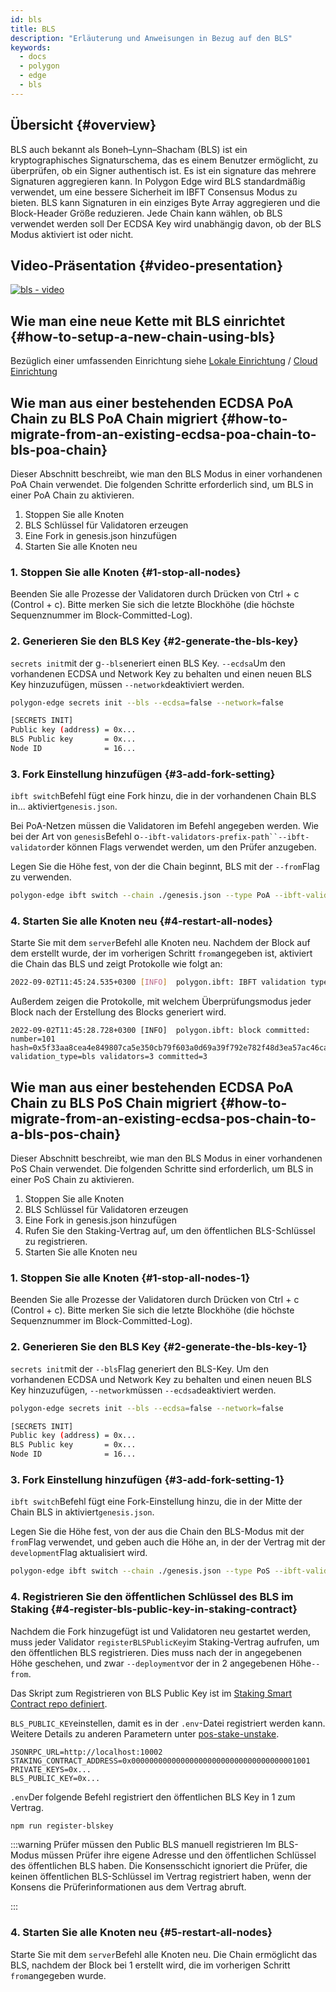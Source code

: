 ```yaml
---
id: bls
title: BLS
description: "Erläuterung und Anweisungen in Bezug auf den BLS"
keywords:
  - docs
  - polygon
  - edge
  - bls
---
```


## Übersicht {#overview}

BLS auch bekannt als Boneh–Lynn–Shacham (BLS) ist ein kryptographisches Signaturschema, das es einem Benutzer ermöglicht, zu überprüfen, ob ein Signer authentisch ist. Es ist ein signature das mehrere Signaturen aggregieren kann. In Polygon Edge wird BLS standardmäßig verwendet, um eine bessere Sicherheit im IBFT Consensus Modus zu bieten. BLS kann Signaturen in ein einziges Byte Array aggregieren und die Block-Header Größe reduzieren. Jede Chain kann wählen, ob BLS verwendet werden soll Der ECDSA Key wird unabhängig davon, ob der BLS Modus aktiviert ist oder nicht.

## Video-Präsentation {#video-presentation}

[![bls - video](https://img.youtube.com/vi/HbUmZpALlqo/0.jpg)](https://www.youtube.com/watch?v=HbUmZpALlqo)

## Wie man eine neue Kette mit BLS einrichtet {#how-to-setup-a-new-chain-using-bls}

Bezüglich einer umfassenden Einrichtung siehe [Lokale Einrichtung](/docs/edge/get-started/set-up-ibft-locally) / [Cloud Einrichtung](/docs/edge/get-started/set-up-ibft-on-the-cloud)

## Wie man aus einer bestehenden ECDSA PoA Chain zu BLS PoA Chain migriert {#how-to-migrate-from-an-existing-ecdsa-poa-chain-to-bls-poa-chain}

Dieser Abschnitt beschreibt, wie man den BLS Modus in einer vorhandenen PoA Chain verwendet. Die folgenden Schritte erforderlich sind, um BLS in einer PoA Chain zu aktivieren.

1. Stoppen Sie alle Knoten
2. BLS Schlüssel für Validatoren erzeugen
3. Eine Fork in genesis.json hinzufügen
4. Starten Sie alle Knoten neu

### 1. Stoppen Sie alle Knoten {#1-stop-all-nodes}

Beenden Sie alle Prozesse der Validatoren durch Drücken von Ctrl + c (Control + c). Bitte merken Sie sich die letzte Blockhöhe (die höchste Sequenznummer im Block-Committed-Log).

### 2. Generieren Sie den BLS Key {#2-generate-the-bls-key}

`secrets init`mit der g`--bls`eneriert einen BLS Key. `--ecdsa`Um den vorhandenen ECDSA und Network Key zu behalten und einen neuen BLS Key hinzuzufügen, müssen `--network`deaktiviert werden.

```bash
polygon-edge secrets init --bls --ecdsa=false --network=false

[SECRETS INIT]
Public key (address) = 0x...
BLS Public key       = 0x...
Node ID              = 16...
```

### 3. Fork Einstellung hinzufügen {#3-add-fork-setting}

`ibft switch`Befehl fügt eine Fork hinzu, die in der vorhandenen Chain BLS in... aktiviert`genesis.json`.

Bei PoA-Netzen müssen die Validatoren im Befehl angegeben werden. Wie bei der Art von `genesis`Befehl o`--ibft-validators-prefix-path``--ibft-validator`der können Flags verwendet werden, um den Prüfer anzugeben.

Legen Sie die Höhe fest, von der die Chain beginnt, BLS mit der `--from`Flag zu verwenden.

```bash
polygon-edge ibft switch --chain ./genesis.json --type PoA --ibft-validator-type bls --ibft-validators-prefix-path test-chain- --from 100
```

### 4. Starten Sie alle Knoten neu {#4-restart-all-nodes}

Starte Sie mit dem `server`Befehl alle Knoten neu. Nachdem der Block auf dem erstellt wurde, der im vorherigen Schritt `from`angegeben ist, aktiviert die Chain das BLS und zeigt Protokolle wie folgt an:

```bash
2022-09-02T11:45:24.535+0300 [INFO]  polygon.ibft: IBFT validation type switched: old=ecdsa new=bls
```

Außerdem zeigen die Protokolle, mit welchem Überprüfungsmodus jeder Block nach der Erstellung des Blocks generiert wird.

```
2022-09-02T11:45:28.728+0300 [INFO]  polygon.ibft: block committed: number=101 hash=0x5f33aa8cea4e849807ca5e350cb79f603a0d69a39f792e782f48d3ea57ac46ca validation_type=bls validators=3 committed=3
```

## Wie man aus einer bestehenden ECDSA PoA Chain zu BLS PoS Chain migriert {#how-to-migrate-from-an-existing-ecdsa-pos-chain-to-a-bls-pos-chain}

Dieser Abschnitt beschreibt, wie man den BLS Modus in einer vorhandenen PoS Chain verwendet. Die folgenden Schritte sind erforderlich, um BLS in einer PoS Chain zu aktivieren.

1. Stoppen Sie alle Knoten
2. BLS Schlüssel für Validatoren erzeugen
3. Eine Fork in genesis.json hinzufügen
4. Rufen Sie den Staking-Vertrag auf, um den öffentlichen BLS-Schlüssel zu registrieren.
5. Starten Sie alle Knoten neu

### 1. Stoppen Sie alle Knoten {#1-stop-all-nodes-1}

Beenden Sie alle Prozesse der Validatoren durch Drücken von Ctrl + c (Control + c). Bitte merken Sie sich die letzte Blockhöhe (die höchste Sequenznummer im Block-Committed-Log).

### 2. Generieren Sie den BLS Key {#2-generate-the-bls-key-1}

`secrets init`mit der `--bls`Flag generiert den BLS-Key. Um den vorhandenen ECDSA und Network Key zu behalten und einen neuen BLS Key hinzuzufügen, `--network`müssen `--ecdsa`deaktiviert werden.

```bash
polygon-edge secrets init --bls --ecdsa=false --network=false

[SECRETS INIT]
Public key (address) = 0x...
BLS Public key       = 0x...
Node ID              = 16...
```

### 3. Fork Einstellung hinzufügen {#3-add-fork-setting-1}

`ibft switch`Befehl fügt eine Fork-Einstellung hinzu, die in der Mitte der Chain BLS in aktiviert`genesis.json`.

Legen Sie die Höhe fest, von der aus die Chain den BLS-Modus mit der `from`Flag verwendet, und geben auch die Höhe an, in der der Vertrag mit der `development`Flag aktualisiert wird.

```bash
polygon-edge ibft switch --chain ./genesis.json --type PoS --ibft-validator-type bls --deployment 50 --from 200
```

### 4. Registrieren Sie den öffentlichen Schlüssel des BLS im Staking {#4-register-bls-public-key-in-staking-contract}

Nachdem die Fork hinzugefügt ist und Validatoren neu gestartet werden, muss jeder Validator `registerBLSPublicKey`im Staking-Vertrag aufrufen, um den öffentlichen BLS registrieren. Dies muss nach der in angegebenen Höhe geschehen, und zwar `--deployment`vor der in 2 angegebenen Höhe`--from`.

Das Skript zum Registrieren von BLS Public Key ist im [Staking Smart Contract repo definiert](https://github.com/0xPolygon/staking-contracts).

`BLS_PUBLIC_KEY`einstellen, damit es in der `.env`-Datei registriert werden kann. Weitere Details zu anderen Parametern unter [pos-stake-unstake](/docs/edge/consensus/pos-stake-unstake#setting-up-the-provided-helper-scripts).

```env
JSONRPC_URL=http://localhost:10002
STAKING_CONTRACT_ADDRESS=0x0000000000000000000000000000000000001001
PRIVATE_KEYS=0x...
BLS_PUBLIC_KEY=0x...
```

`.env`Der folgende Befehl registriert den öffentlichen BLS Key in 1 zum Vertrag.

```bash
npm run register-blskey
```

:::warning Prüfer müssen den Public BLS manuell registrieren
Im BLS-Modus müssen Prüfer ihre eigene Adresse und den öffentlichen Schlüssel des öffentlichen BLS haben. Die Konsensschicht ignoriert die Prüfer, die keinen öffentlichen BLS-Schlüssel im Vertrag registriert haben, wenn der Konsens die Prüferinformationen aus dem Vertrag abruft.

:::

### 4. Starten Sie alle Knoten neu {#5-restart-all-nodes}

Starte Sie mit dem `server`Befehl alle Knoten neu. Die Chain ermöglicht das BLS, nachdem der Block bei 1 erstellt wird, die im vorherigen Schritt `from`angegeben wurde.

